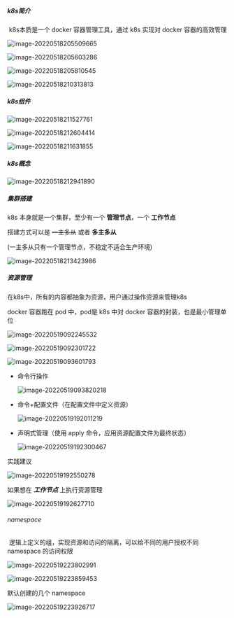 ##### k8s简介

​		k8s本质是一个 docker 容器管理工具，通过 k8s 实现对 docker 容器的高效管理

![image-20220518205509665](k8s.assets/image-20220518205509665.png)

![image-20220518205603286](k8s.assets/image-20220518205603286.png)

![image-20220518205810545](k8s.assets/image-20220518205810545.png)

![image-20220518210313813](k8s.assets/image-20220518210313813.png)



##### k8s组件

![image-20220518211527761](k8s.assets/image-20220518211527761.png)

![image-20220518212604414](k8s.assets/image-20220518212604414.png)

![image-20220518211631855](k8s.assets/image-20220518211631855.png)



##### k8s概念

![image-20220518212941890](k8s.assets/image-20220518212941890.png)







##### 集群搭建

k8s 本身就是一个集群，至少有一个 **管理节点**，一个 **工作节点**

搭建方式可以是 <del>一主多从</del> 或者 **多主多从** 

(一主多从只有一个管理节点，不稳定不适合生产环境)

![image-20220518213423986](k8s.assets/image-20220518213423986.png)





##### 资源管理

在k8s中，所有的内容都抽象为资源，用户通过操作资源来管理k8s

docker 容器跑在 pod 中，pod是 k8s 中对 docker 容器的封装，也是最小管理单位

![image-20220519092245532](k8s.assets/image-20220519092245532.png)

![image-20220519092301722](k8s.assets/image-20220519092301722.png)

![image-20220519093601793](k8s.assets/image-20220519093601793.png)

*   命令行操作

    ![image-20220519093820218](k8s.assets/image-20220519093820218.png)

*   命令+配置文件（在配置文件中定义资源）

    ![image-20220519192011219](k8s.assets/image-20220519192011219.png)

*   声明式管理（使用 apply 命令，应用资源配置文件为最终状态）

    ![image-20220519192300467](k8s.assets/image-20220519192300467.png)

实践建议

![image-20220519192550278](k8s.assets/image-20220519192550278.png)

如果想在 ***工作节点*** 上执行资源管理

![image-20220519192627710](k8s.assets/image-20220519192627710.png)





###### namespace

​		逻辑上定义的组，实现资源和访问的隔离，可以给不同的用户授权不同 namespace 的访问权限

![image-20220519223802991](k8s.assets/image-20220519223802991.png)

![image-20220519223859453](k8s.assets/image-20220519223859453.png)

默认创建的几个 namespace

![image-20220519223926717](k8s.assets/image-20220519223926717.png)

